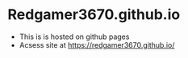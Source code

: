 # Redgamer3670.github.io

- This is is hosted on github pages
- Acsess site at https://redgamer3670.github.io/
